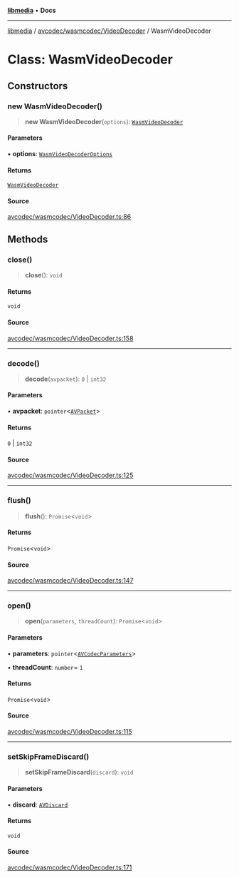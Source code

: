[**libmedia**](../../../../README.md) • **Docs**

***

[libmedia](../../../../README.md) / [avcodec/wasmcodec/VideoDecoder](../README.md) / WasmVideoDecoder

# Class: WasmVideoDecoder

## Constructors

### new WasmVideoDecoder()

> **new WasmVideoDecoder**(`options`): [`WasmVideoDecoder`](WasmVideoDecoder.md)

#### Parameters

• **options**: [`WasmVideoDecoderOptions`](../type-aliases/WasmVideoDecoderOptions.md)

#### Returns

[`WasmVideoDecoder`](WasmVideoDecoder.md)

#### Source

[avcodec/wasmcodec/VideoDecoder.ts:86](https://github.com/zhaohappy/libmedia/blob/a88305ff5d10e91621f2d71d24c72fc85681b8f7/src/avcodec/wasmcodec/VideoDecoder.ts#L86)

## Methods

### close()

> **close**(): `void`

#### Returns

`void`

#### Source

[avcodec/wasmcodec/VideoDecoder.ts:158](https://github.com/zhaohappy/libmedia/blob/a88305ff5d10e91621f2d71d24c72fc85681b8f7/src/avcodec/wasmcodec/VideoDecoder.ts#L158)

***

### decode()

> **decode**(`avpacket`): `0` \| `int32`

#### Parameters

• **avpacket**: `pointer`\<[`AVPacket`](../../../../avutil/struct/avpacket/classes/AVPacket.md)\>

#### Returns

`0` \| `int32`

#### Source

[avcodec/wasmcodec/VideoDecoder.ts:125](https://github.com/zhaohappy/libmedia/blob/a88305ff5d10e91621f2d71d24c72fc85681b8f7/src/avcodec/wasmcodec/VideoDecoder.ts#L125)

***

### flush()

> **flush**(): `Promise`\<`void`\>

#### Returns

`Promise`\<`void`\>

#### Source

[avcodec/wasmcodec/VideoDecoder.ts:147](https://github.com/zhaohappy/libmedia/blob/a88305ff5d10e91621f2d71d24c72fc85681b8f7/src/avcodec/wasmcodec/VideoDecoder.ts#L147)

***

### open()

> **open**(`parameters`, `threadCount`): `Promise`\<`void`\>

#### Parameters

• **parameters**: `pointer`\<[`AVCodecParameters`](../../../../avutil/struct/avcodecparameters/classes/AVCodecParameters.md)\>

• **threadCount**: `number`= `1`

#### Returns

`Promise`\<`void`\>

#### Source

[avcodec/wasmcodec/VideoDecoder.ts:115](https://github.com/zhaohappy/libmedia/blob/a88305ff5d10e91621f2d71d24c72fc85681b8f7/src/avcodec/wasmcodec/VideoDecoder.ts#L115)

***

### setSkipFrameDiscard()

> **setSkipFrameDiscard**(`discard`): `void`

#### Parameters

• **discard**: [`AVDiscard`](../enumerations/AVDiscard.md)

#### Returns

`void`

#### Source

[avcodec/wasmcodec/VideoDecoder.ts:171](https://github.com/zhaohappy/libmedia/blob/a88305ff5d10e91621f2d71d24c72fc85681b8f7/src/avcodec/wasmcodec/VideoDecoder.ts#L171)
